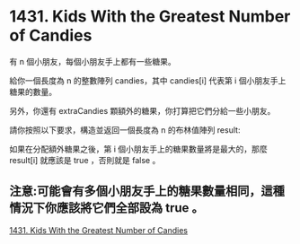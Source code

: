 # 1431. Kids With the Greatest Number of Candies

有 n 個小朋友，每個小朋友手上都有一些糖果。

給你一個長度為 n 的整數陣列 candies，其中 candies[i] 代表第 i 個小朋友手上糖果的數量。

另外，你還有 extraCandies 顆額外的糖果，你打算把它們分給一些小朋友。

請你按照以下要求，構造並返回一個長度為 n 的布林值陣列 result:

如果在分配額外糖果之後，第 i 個小朋友手上的糖果數量將是最大的，那麼 result[i] 就應該是 true ，否則就是 false 。

注意:可能會有多個小朋友手上的糖果數量相同，這種情況下你應該將它們全部設為 true 。
------
[1431. Kids With the Greatest Number of Candies](https://leetcode.com/problems/kids-with-the-greatest-number-of-candies/description)

